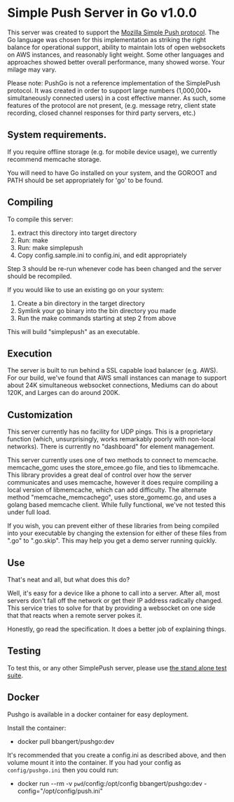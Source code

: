 Simple Push Server in Go v1.0.0
===

This server was created to support the [Mozilla Simple Push
protocol](https://wiki.mozilla.org/WebAPI/SimplePush). The Go language
was chosen for this implementation as striking the right balance for
operational support, ability to maintain lots of open websockets on
AWS instances, and reasonably light weight. Some other languages and
approaches showed better overall performance, many showed worse. Your
milage may vary.

Please note: PushGo is not a reference implementation of the SimplePush
protocol. It was created in order to support large numbers (1,000,000+
simultaneously connected users) in a cost effective manner. As such, some
features of the protocol are not present, (e.g. message retry, client state
recording, closed channel responses for third party servers, etc.)

## System requirements.

If you require offline storage (e.g. for mobile device usage), we
currently recommend memcache storage.

You will need to have Go installed on your system, and the GOROOT and
PATH should be set appropriately for 'go' to be found.

## Compiling
To compile this server:

1. extract this directory into target directory
2. Run: make
3. Run: make simplepush
4. Copy config.sample.ini to config.ini, and edit appropriately

Step 3 should be re-run whenever code has been changed and the server
should be recompiled.

If you would like to use an existing go on your system:
1. Create a bin directory in the target directory
2. Symlink your go binary into the bin directory you made
3. Run the make commands starting at step 2 from above

This will build "simplepush" as an executable.


## Execution
 The server is built to run behind a SSL capable load balancer (e.g.
AWS). For our build, we've found that AWS small instances can manage
to support about 24K simultaneous websocket connections, Mediums can
do about 120K, and Larges can do around 200K.

## Customization
This server currently has no facility for UDP pings. This is a
proprietary function (which, unsurprisingly, works remarkably poorly
with non-local networks). There is currently no "dashboard" for
element management.

This server currently uses one of two methods to connect to memcache.
memcache_gomc uses the store_emcee.go file, and ties to libmemcache.
This library provides a great deal of control over how the server
communicates and uses memcache, however it does require compiling
a local version of libmemcache, which can add difficulty. The
alternate method "memcache_memcachego", uses store_gomemc.go, and uses
a golang based memcache client. While fully functional, we've not
tested this under full load.

If you wish, you can prevent either of these libraries from being
compiled into your executable by changing the extension for either of
these files from ".go" to ".go.skip". This may help you get a demo
server running quickly.

## Use
That's neat and all, but what does this do?

Well, it's easy for a device like a phone to call into a server.
After all, most servers don't fall off the network or get their IP
address radically changed. This service tries to solve for that by
providing a websocket on one side that that reacts when a remote
server pokes it.

Honestly, go read the specification. It does a better job of
explaining things.

## Testing

To test this, or any other SimplePush server, please use [the stand
alone test suite](https://github.com/jrconlin/simplepush_test).

## Docker

Pushgo is available in a docker container for easy deployment.

Install the container:

* docker pull bbangert/pushgo:dev

It's recommended that you create a config.ini as described above, and
then volume mount it into the container. If you had your config as
``config/pushgo.ini`` then you could run:

* docker run --rm -v `pwd`/config:/opt/config bbangert/pushgo:dev -config="/opt/config/push.ini"
